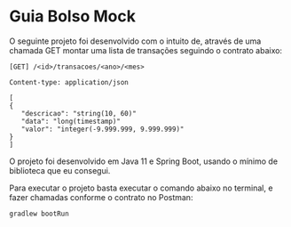 
# Guia Bolso Mock


O seguinte projeto foi desenvolvido com o intuito de, através de uma chamada GET montar uma lista de transações seguindo o contrato abaixo:
  ```
[GET] /<id>/transacoes/<ano>/<mes>

Content-type: application/json

[
  {
     "descricao": "string(10, 60)"
     "data": "long(timestamp)"
     "valor": "integer(-9.999.999, 9.999.999)"
  }  
]
```

O projeto foi desenvolvido em Java 11 e Spring Boot, usando o mínimo de biblioteca que eu consegui.

Para executar o projeto basta executar o comando abaixo no terminal, e fazer chamadas conforme o contrato no Postman:

    gradlew bootRun

